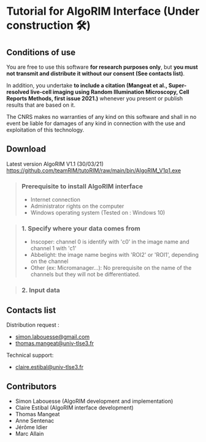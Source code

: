 # Tutorial for AlgoRIM Interface (Under construction 🛠️)

## Conditions of use

You are free to use this software **for research purposes only**, but **you must not transmit and distribute it without our consent (See contacts list)**.  

In addition, you undertake **to include a citation (Mangeat et al., Super-resolved live-cell imaging using Random Illumination Microscopy, Cell Reports Methods, first issue 2021.)** whenever you present or publish results that are based on it.   

The CNRS makes no warranties of any kind on this software and shall in no event be liable for damages of any kind in connection with the use and exploitation of this technology. 

## Download
Latest version AlgoRIM V1.1 (30/03/21)  
https://github.com/teamRIM/tutoRIM/raw/main/bin/AlgoRIM_V1p1.exe


> ### Prerequisite to install AlgoRIM interface
>
> * Internet connection
> * Administrator rights on the computer
> * Windows operating system (Tested on : Windows 10)
> 

> ### 1. Specify where your data comes from
> 
> * Inscoper: channel 0 is identify with 'c0' in the image name and channel 1 with 'c1'
> * Abbelight: the image name begins with 'ROI2' or 'ROI1', depending on the channel
> * Other (ex: Micromanager...): No prerequisite on the name of the channels but they will not be differentiated.

> ### 2. Input data
> 

## Contacts list

Distribution request :
* simon.labouesse@gmail.com
* thomas.mangeat@univ-tlse3.fr

Technical support:
* claire.estibal@univ-tlse3.fr

## Contributors

* Simon Labouesse (AlgoRIM development and implementation)
* Claire Estibal  (AlgoRIM interface development)
* Thomas Mangeat
* Anne Sentenac
* Jérôme Idier
* Marc Allain


